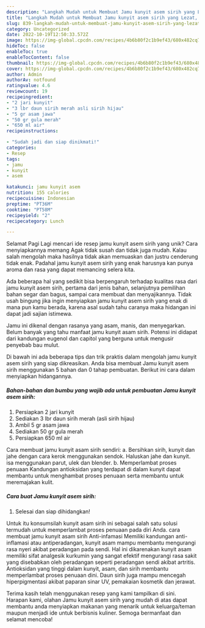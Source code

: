 ```yaml
---
description: "Langkah Mudah untuk Membuat Jamu kunyit asem sirih yang Lezat, Sempurna"
title: "Langkah Mudah untuk Membuat Jamu kunyit asem sirih yang Lezat, Sempurna"
slug: 839-langkah-mudah-untuk-membuat-jamu-kunyit-asem-sirih-yang-lezat-sempurna
category: Uncategorized
date: 2022-10-19T12:50:33.572Z
image: https://img-global.cpcdn.com/recipes/4b6b80f2c1b9ef43/680x482cq70/jamu-kunyit-asem-sirih-foto-resep-utama.jpg
hideToc: false
enableToc: true
enableTocContent: false
thumbnail: https://img-global.cpcdn.com/recipes/4b6b80f2c1b9ef43/680x482cq70/jamu-kunyit-asem-sirih-foto-resep-utama.jpg
cover: https://img-global.cpcdn.com/recipes/4b6b80f2c1b9ef43/680x482cq70/jamu-kunyit-asem-sirih-foto-resep-utama.jpg
author: Admin
authorAv: notfound
ratingvalue: 4.6
reviewcount: 19
recipeingredient:
- "2 jari kunyit"
- "3 lbr daun sirih merah asli sirih hijau"
- "5 gr asam jawa"
- "50 gr gula merah"
- "650 ml air"
recipeinstructions:

- "Sudah jadi dan siap dinikmati!"
categories:
- Resep
tags:
- jamu
- kunyit
- asem

katakunci: jamu kunyit asem 
nutrition: 155 calories
recipecuisine: Indonesian
preptime: "PT36M"
cooktime: "PT58M"
recipeyield: "2"
recipecategory: Lunch

---
```



Selamat Pagi Lagi mencari ide resep jamu kunyit asem sirih yang unik? Cara menyiapkannya memang Agak tidak susah dan tidak juga mudah. Kalau salah mengolah maka hasilnya tidak akan memuaskan dan justru cenderung tidak enak. Padahal jamu kunyit asem sirih yang enak harusnya kan punya aroma dan rasa yang dapat memancing selera kita.


Ada beberapa hal yang sedikit bisa berpengaruh terhadap kualitas rasa dari jamu kunyit asem sirih, pertama dari jenis bahan, selanjutnya pemilihan bahan segar dan bagus, sampai cara membuat dan menyajikannya. Tidak usah bingung jika ingin menyiapkan jamu kunyit asem sirih yang enak di mana pun kamu berada, karena asal sudah tahu caranya maka hidangan ini dapat jadi sajian istimewa.

Jamu ini dikenal dengan rasanya yang asam, manis, dan menyegarkan. Belum banyak yang tahu manfaat jamu kunyit asam sirih. Potensi ini didapat dari kandungan eugenol dan capitol yang berguna untuk mengusir penyebab bau mulut.


Di bawah ini ada beberapa tips dan trik praktis dalam mengolah jamu kunyit asem sirih yang siap dikreasikan. Anda bisa membuat Jamu kunyit asem sirih menggunakan 5 bahan dan 0 tahap pembuatan. Berikut ini cara dalam menyiapkan hidangannya.

<!--inarticleads1-->

##### Bahan-bahan dan bumbu yang wajib ada untuk pembuatan Jamu kunyit asem sirih:

1. Persiapkan 2 jari kunyit
1. Sediakan 3 lbr daun sirih merah (asli sirih hijau)
1. Ambil 5 gr asam jawa
1. Sediakan 50 gr gula merah
1. Persiapkan 650 ml air


Cara membuat jamu kunyit asam sirih sendiri: a. Bersihkan sirih, kunyit dan jahe dengan cara kerok menggunakan sendok. Haluskan jahe dan kunyit. isa menggunakan parut, ulek dan blender. b. Memperlambat proses penuaan Kandungan antioksidan yang terdapat di dalam kunyit dapat membantu untuk menghambat proses penuaan serta membantu untuk meremajakan kulit. 

<!--inarticleads2-->

##### Cara buat Jamu kunyit asem sirih:


1. Selesai dan siap dihidangkan!

Untuk itu konsumsilah kunyit asam sirih ini sebagai salah satu solusi termudah untuk memperlambat proses penuaan pada diri Anda. cara membuat jamu kunyit asam sirih Anti-infamasi Memiliki kandungan anti-inflamasi atau antiperadangan, kunyit asam mampu membantu mengurangi rasa nyeri akibat peradangan pada sendi. Hal ini dikarenakan kunyit asam memiliki sifat analgesik kurkumin yang sangat efektif mengurangi rasa sakit yang disebabkan oleh peradangan seperti peradangan sendi akibat artritis. Antioksidan yang tinggi dalam kunyit, asam, dan sirih membantu memperlambat proses penuaan dini. Daun sirih juga mampu mencegah hiperpigmentasi akibat paparan sinar UV, pemakaian kosmetik dan jerawat. 

Terima kasih telah menggunakan resep yang kami tampilkan di sini. Harapan kami, olahan Jamu kunyit asem sirih yang mudah di atas dapat membantu anda menyiapkan makanan yang menarik untuk keluarga/teman maupun menjadi ide untuk berbisnis kuliner. Semoga bermanfaat dan selamat mencoba!
